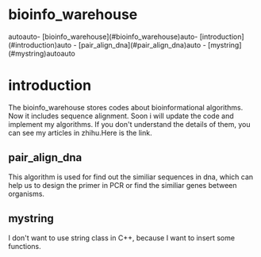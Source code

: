 # bioinfo_warehouse
<!-- TOC -->autoauto- [bioinfo_warehouse](#bioinfo_warehouse)auto- [introduction](#introduction)auto    - [pair_align_dna](#pair_align_dna)auto    - [mystring](#mystring)autoauto<!-- /TOC -->
# introduction
The bioinfo_warehouse stores codes about bioinformational algorithms. Now it includes sequence alignment. Soon i will update the code and implement my algorithms. If you don't understand the details of them, you can see my articles in zhihu.Here is the link.

## pair_align_dna
This algorithm is used for find out the similiar sequences in dna, which can help us to design the primer in PCR or find the similiar genes between organisms. 

## mystring
I don't want to use string class in C++, because I want to insert some functions. 
